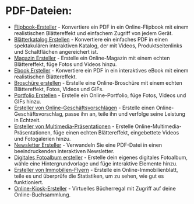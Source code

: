 # PDF-Dateien:
<ul>
  <li><a href="https://publuu.com/de/flipbook-erstellen/">Flipbook-Ersteller</a> - Konvertiere ein PDF in ein Online-Flipbook mit einem realistischen Blättereffekt und einfachem Zugriff von jedem Gerät.</li>
  <li><a href="https://publuu.com/de/blatterkatalog-erstellen/">Blätterkatalog Erstellen</a> - Konvertiere ein einfaches PDF in einen spektakulären interaktiven Katalog, der mit Videos, Produktseitenlinks und Schaltflächen angereichert ist.</li>
  <li><a href="https://publuu.com/de/magazin-erstellen/">Magazin Ersteller</a> - Erstelle ein Online-Magazin mit einem echten Blättereffekt, füge Fotos und Videos hinzu.</li>
  <li><a href="https://publuu.com/de/ebook-erstellen/">Ebook Ersteller</a> - Konvertiere ein PDF in ein interaktives eBook mit einem realistischen Blättereffekt.</li>
  <li><a href="https://publuu.com/de/broschure-erstellen/">Broschüre erstellen</a> - Erstelle eine Online-Broschüre mit einem echten Blättereffekt, Fotos, Videos und GIFs.</li>
  <li><a href="https://publuu.com/de/portfolio-erstellen/">Portfolio Erstellen</a> - Erstelle ein Online-Portfolio, füge Fotos, Videos und GIFs hinzu.</li>
  <li><a href="https://publuu.com/de/angebot-erstellen/">Ersteller von Online-Geschäftsvorschlägen</a> - Erstelle einen Online-Geschäftsvorschlag, passe ihn an, teile ihn und verfolge seine Leistung in Echtzeit.</li>
  <li><a href="https://publuu.com/de/prasentation-erstellen/">Ersteller von Multimedia-Präsentationen</a> - Erstelle Online-Multimedia-Präsentationen, füge einen echten Blättereffekt, eingebettete Videos und Fotogalerien hinzu.</li>
  <li><a href="https://publuu.com/de/newsletter-erstellen/">Newsletter Ersteller</a> - Verwandeln Sie eine PDF-Datei in einen beeindruckenden interaktiven Newsletter.</li>
  <li><a href="https://publuu.com/de/digitales-fotoalbum-erstellen/">Digitales Fotoalbum ersteller</a> - Erstelle dein eigenes digitales Fotoalbum, wähle eine Hintergrundvorlage und füge interaktive Elemente hinzu.</li>
  <li><a href="https://publuu.com/de/immobilien-flyer-erstellen/">Ersteller von Immobilien-Flyern</a> - Erstelle ein Online-Immobilienblatt, teile es und überprüfe die Statistiken, um zu sehen, wie gut es funktioniert.</li>
  <li><a href="https://publuu.com/de/online-kiosk/">Online-Kiosk-Ersteller</a> - Virtuelles Bücherregal mit Zugriff auf deine Online-Buchsammlung.</li>
</ul>
